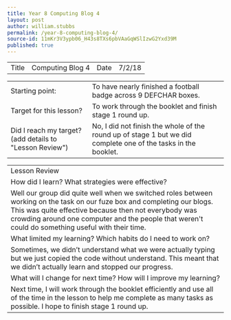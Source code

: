 ```yaml
---
title: Year 8 Computing Blog 4
layout: post
author: william.stubbs
permalink: /year-8-computing-blog-4/
source-id: 11mKr3V3ypb06_H43s8TXs6pbVAaGqWSlIzwG2Yxd39M
published: true
---
```

<table>
  <tr>
    <td>Title</td>
    <td>   Computing Blog 4</td>
    <td> Date</td>
    <td>7/2/18</td>
  </tr>
</table>


<table>
  <tr>
    <td>Starting point:</td>
    <td>To have nearly finished a football badge across 9 DEFCHAR boxes.</td>
  </tr>
  <tr>
    <td>Target for this lesson?</td>
    <td>To work through the booklet and finish stage 1 round up.</td>
  </tr>
  <tr>
    <td>Did I reach my target? 
(add details to "Lesson Review")</td>
    <td>No, I did not finish the whole of the round up of stage 1 but we did complete one of the tasks in the booklet.</td>
  </tr>
</table>


<table>
  <tr>
    <td>Lesson Review</td>
  </tr>
  <tr>
    <td>How did I learn? What strategies were effective? </td>
  </tr>
  <tr>
    <td>Well our group did quite well when we switched roles between working on the task on our fuze box and completing our blogs. This was quite effective because then not everybody was crowding around one computer and the people that weren't could do something useful with their time.</td>
  </tr>
  <tr>
    <td>What limited my learning? Which habits do I need to work on? </td>
  </tr>
  <tr>
    <td>Sometimes, we didn’t understand what we were actually typing but we just copied the code without understand. This meant that we didn’t actually learn and stopped our progress.</td>
  </tr>
  <tr>
    <td>What will I change for next time? How will I improve my learning?</td>
  </tr>
  <tr>
    <td>Next time, I will work through the booklet efficiently and use all of the time in the lesson to help me complete as many tasks as possible. I hope to finish stage 1 round up.</td>
  </tr>
</table>


